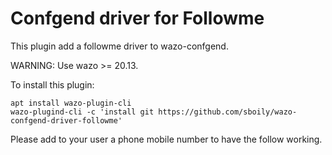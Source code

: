 Confgend driver for Followme
============================

This plugin add a followme driver to wazo-confgend.

WARNING: Use wazo >= 20.13.

To install this plugin:

    apt install wazo-plugin-cli
    wazo-plugind-cli -c 'install git https://github.com/sboily/wazo-confgend-driver-followme'

Please add to your user a phone mobile number to have the follow working.
